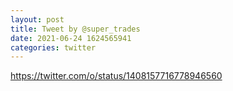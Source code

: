 ```yaml
--- 
layout: post 
title: Tweet by @super_trades 
date: 2021-06-24 1624565941 
categories: twitter 
--- 
```

https://twitter.com/o/status/1408157716778946560